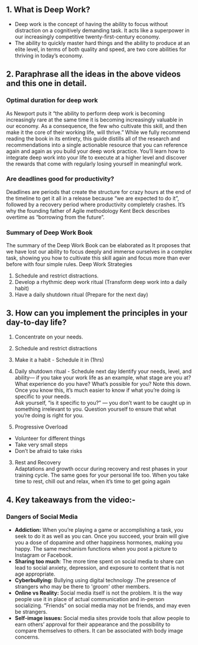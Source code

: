 ## 1. What is Deep Work?

* Deep work is the concept of having the ability to focus without distraction on a cognitively demanding task. It acts like a superpower in our increasingly competitive twenty-first-century economy.<br>
* The ability to quickly master hard things and the ability to produce at an elite level, in terms of both quality and speed, are two core abilities for thriving in today’s economy.<br>

## 2. Paraphrase all the ideas in the above videos and this one in detail.
### Optimal duration for deep work

As Newport puts it “the ability to perform deep work is becoming increasingly rare at the same time it is becoming increasingly valuable in our economy. As a consequence, the few who cultivate this skill, and then make it the core of their working life, will thrive.”
While we fully recommend reading the book in its entirety, this guide distills all of the research and recommendations into a single actionable resource that you can reference again and again as you build your deep work practice. You’ll learn how to integrate deep work into your life to execute at a higher level and discover the rewards that come with regularly losing yourself in meaningful work.

### Are deadlines good for productivity?

Deadlines are periods that create the structure for crazy hours at the end of the timeline to get it all in a release because “we are expected to do it”, followed by a recovery period where productivity completely crashes. It’s why the founding father of Agile methodology Kent Beck describes overtime as “borrowing from the future”.<br>

### Summary of Deep Work Book

The summary of the Deep Work Book can be elaborated as It proposes that we have lost our ability to focus deeply and immerse ourselves in a complex task, showing you how to cultivate this skill again and focus more than ever before with four simple rules.
Deep Work Strategies  
1. Schedule and restrict distractions. 
2. Develop a rhythmic deep work ritual (Transform deep work into a daily habit)  
3. Have a daily shutdown ritual (Prepare for the next day)

## 3. How can you implement the principles in your day-to-day life?

1. Concentrate on your needs.</b>
2. Schedule and restrict distractions  
3. Make it a habit - Schedule it in (1hrs)  
4. Daily shutdown ritual - Schedule next day
Identify your needs, level, and ability— if you take your work life as an example, what stage are you at? What experience do you have? What’s possible for you? Note this down. Once you know this, it’s much easier to know if what you’re doing is specific to your needs.<br>
Ask yourself, “is it specific to you?” — you don’t want to be caught up in something irrelevant to you. Question yourself to ensure that what you’re doing is right for you.<br>

2. Progressive Overload<br>
* Volunteer for different things <br>
* Take very small steps<br>
* Don’t be afraid to take risks<br>

3. Rest and Recovery<br>
Adaptations and growth occur during recovery and rest phases in your training cycle. The same goes for your personal life too. When you take time to rest, chill out and relax, when it’s time to get going again<br>

## 4. Key takeaways from the video:-
### Dangers of Social Media

* <b>Addiction:</b> When you’re playing a game or accomplishing a task, you seek to do it as well as you can. Once you succeed, your brain will give you a dose of dopamine and other happiness hormones, making you happy. The same mechanism functions when you post a picture to Instagram or Facebook.<br> 
* <b>Sharing too much</b>: The more time spent on social media to share can lead to social anxiety, depression, and exposure to content that is not age appropriate.<br>
* <b>Cyberbullying:</b> Bullying using digital technology .The presence of strangers who may be there to 'groom' other members.<br>
* <b>Online vs Reality:</b> Social media itself is not the problem. It is the way people use it in place of actual communication and in-person socializing. “Friends” on social media may not be friends, and may even be strangers.<br>
* <b>Self-image issues:</b> Social media sites provide tools that allow people to earn others’ approval for their appearance and the possibility to compare themselves to others. It can be associated with body image concerns. <br>


